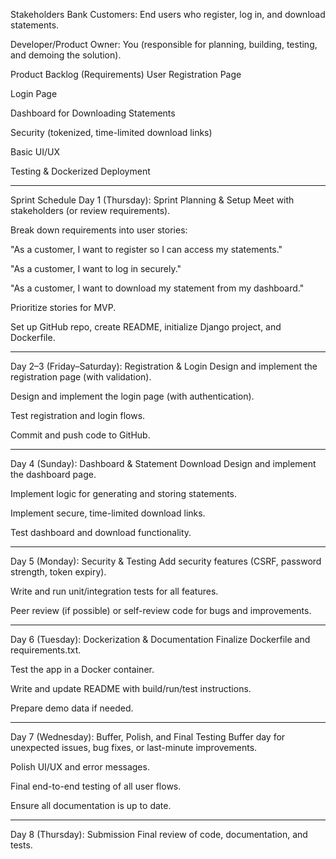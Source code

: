 Stakeholders
Bank Customers: End users who register, log in, and download statements.

Developer/Product Owner: You (responsible for planning, building, testing, and demoing the solution).

Product Backlog (Requirements)
User Registration Page

Login Page

Dashboard for Downloading Statements

Security (tokenized, time-limited download links)

Basic UI/UX

Testing & Dockerized Deployment
______________________________________________________________________________________________________________
Sprint Schedule
Day 1 (Thursday): Sprint Planning & Setup
Meet with stakeholders (or review requirements).

Break down requirements into user stories:

"As a customer, I want to register so I can access my statements."

"As a customer, I want to log in securely."

"As a customer, I want to download my statement from my dashboard."

Prioritize stories for MVP.

Set up GitHub repo, create README, initialize Django project, and Dockerfile.
______________________________________________________________________________________________________________
Day 2–3 (Friday–Saturday): Registration & Login
Design and implement the registration page (with validation).

Design and implement the login page (with authentication).

Test registration and login flows.

Commit and push code to GitHub.
______________________________________________________________________________________________________________
Day 4 (Sunday): Dashboard & Statement Download
Design and implement the dashboard page.

Implement logic for generating and storing statements.

Implement secure, time-limited download links.

Test dashboard and download functionality.
______________________________________________________________________________________________________________
Day 5 (Monday): Security & Testing
Add security features (CSRF, password strength, token expiry).

Write and run unit/integration tests for all features.

Peer review (if possible) or self-review code for bugs and improvements.
______________________________________________________________________________________________________________
Day 6 (Tuesday): Dockerization & Documentation
Finalize Dockerfile and requirements.txt.

Test the app in a Docker container.

Write and update README with build/run/test instructions.

Prepare demo data if needed.
______________________________________________________________________________________________________________
Day 7 (Wednesday): Buffer, Polish, and Final Testing
Buffer day for unexpected issues, bug fixes, or last-minute improvements.

Polish UI/UX and error messages.

Final end-to-end testing of all user flows.

Ensure all documentation is up to date.
______________________________________________________________________________________________________________
Day 8 (Thursday): Submission
Final review of code, documentation, and tests.


